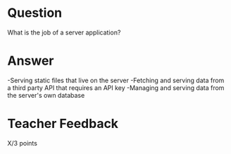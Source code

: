 # Question

What is the job of a server application?

# Answer
-Serving static files that live on the server
-Fetching and serving data from a third party API that requires an API key
-Managing and serving data from the server's own database
# Teacher Feedback

X/3 points